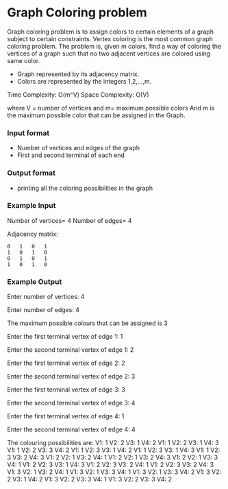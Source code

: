 # Graph Coloring problem

Graph coloring problem is to assign colors to certain elements of a graph subject to certain constraints.
Vertex coloring is the most common graph coloring problem. The problem is, given m colors, find a way of coloring the vertices of a graph such that no two adjacent vertices are colored using same color.

- Graph represented by its adjacency matrix.
- Colors are represented by the integers 1,2,...,m.

Time Complexity: O(m^V)
Space Complexity: O(V)

where V = number of vertices and m= maximum possible colors
And m is the maximum possible color that can be assigned in the Graph.

### Input format

- Number of vertices and edges of the graph
- First and second terminal of each end

### Output format

- printing all the coloring possibilities in the graph

### Example Input

Number of vertices= 4
Number of edges= 4

Adjacency matrix:

	0	1	0	1
	1	0	1	0
	0	1	0	1
	1	0	1	0

### Example Output

Enter number of vertices: 4

Enter number of edges: 4

The maximum possible colours that can be assigned is 3

Enter the first terminal vertex of edge 1: 1

Enter the second terminal vertex of edge 1: 2

Enter the first terminal vertex of edge 2: 2

Enter the second terminal vertex of edge 2: 3

Enter the first terminal vertex of edge 3: 3

Enter the second terminal vertex of edge 3: 4

Enter the first terminal vertex of edge 4: 1

Enter the second terminal vertex of edge 4: 4

The colouring possibilities are:
V1: 1   V2: 2   V3: 1   V4: 2
V1: 1   V2: 2   V3: 1   V4: 3
V1: 1   V2: 2   V3: 3   V4: 2
V1: 1   V2: 3   V3: 1   V4: 2
V1: 1   V2: 3   V3: 1   V4: 3
V1: 1   V2: 3   V3: 2   V4: 3
V1: 2   V2: 1   V3: 2   V4: 1
V1: 2   V2: 1   V3: 2   V4: 3
V1: 2   V2: 1   V3: 3   V4: 1
V1: 2   V2: 3   V3: 1   V4: 3
V1: 2   V2: 3   V3: 2   V4: 1
V1: 2   V2: 3   V3: 2   V4: 3
V1: 3   V2: 1   V3: 2   V4: 1
V1: 3   V2: 1   V3: 3   V4: 1
V1: 3   V2: 1   V3: 3   V4: 2
V1: 3   V2: 2   V3: 1   V4: 2
V1: 3   V2: 2   V3: 3   V4: 1
V1: 3   V2: 2   V3: 3   V4: 2